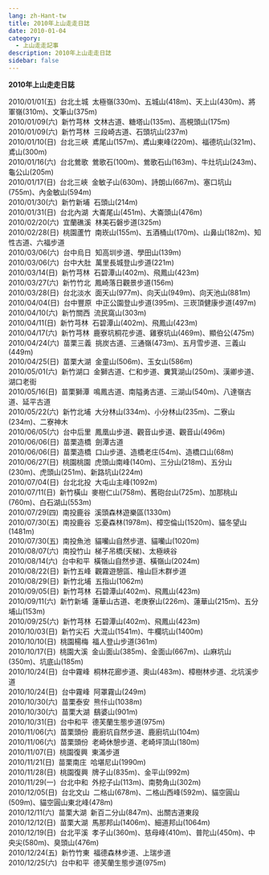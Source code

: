 ```yaml
---
lang: zh-Hant-tw
title: 2010年上山走走日誌
date: 2010-01-04
category: 
  - 上山走走記事
description: 2010年上山走走日誌
sidebar: false
---
```


**2010年上山走走日誌**

2010/01/01(五)  台北土城  太極嶺(330m)、五城山(418m)、天上山(430m)、將軍嶺(310m)、文筆山(375m)  
2010/01/09(六)  新竹芎林  文林古道、糖塔山(135m)、高梘頭山(175m)  
2010/01/09(六)  新竹芎林  三段崎古道、石頭坑山(237m)  
2010/01/10(日)  台北三峽  鳶尾山(157m)、鳶山東峰(220m)、福德坑山(321m)、鳶山(300m)  
2010/01/16(六)  台北鶯歌  鶯歌石(100m)、鶯歌石山(163m)、牛灶坑山(243m)、龜公山(205m)  
2010/01/17(日)  台北三峽  金敏子山(630m)、詩朗山(667m)、塞口坑山(755m)、內金敏山(594m)  
2010/01/30(六)  新竹新埔  石頭山(214m)  
2010/01/31(日)  台北內湖  大崙尾山(451m)、大崙頭山(476m)  
2010/02/20(六)  宜蘭礁溪  林美石磐步道(325m)  
2010/02/28(日)  桃園蘆竹  南崁山(155m)、五酒桶山(170m)、山鼻山(182m)、知性古道、六福步道  
2010/03/06(六)  台中烏日  知高圳步道、學田山(139m)  
2010/03/06(六)  台中大肚  萬里長城登山步道(221m)  
2010/03/14(日)  新竹芎林  石碧潭山(402m)、飛鳳山(423m)  
2010/03/27(六)  新竹竹北  鳳崎落日觀景步道(156m)  
2010/03/28(日)  台北淡水  面天山(977m)、向天山(949m)、向天池山(881m)  
2010/04/04(日)  台中豐原  中正公園登山步道(395m)、三崁頂健康步道(497m)  
2010/04/10(六)  新竹關西  流民窩山(303m)  
2010/04/11(日)  新竹芎林  石碧潭山(402m)、飛鳳山(423m)  
2010/04/17(六)  新竹芎林  鹿寮坑桐花步道、雞寮坑山(469m)、顯伯公(475m)  
2010/04/24(六)  苗栗三義  挑炭古道、三通嶺(473m)、五月雪步道、三義山(449m)  
2010/04/25(日)  苗栗大湖  金童山(506m)、玉女山(586m)  
2010/05/01(六)  新竹湖口  金獅古道、仁和步道、糞箕湖山(250m)、漢卿步道、湖口老街  
2010/05/16(日)  苗栗獅潭  鳴鳳古道、南隘勇古道、三湖山(540m)、八達嶺古道、延平古道  
2010/05/22(六)  新竹北埔  大分林山(334m)、小分林山(235m)、二寮山(234m)、二寮神木  
2010/06/05(六)  台中后里  鳳凰山步道、觀音山步道、觀音山(496m)  
2010/06/06(日)  苗栗造橋  劍潭古道  
2010/06/06(日)  苗栗造橋  口山步道、造橋老庄(54m)、造橋口山(68m)  
2010/06/27(日)  桃園桃園  虎頭山南峰(140m)、三分山(218m)、五分山(230m)、虎頭山(251m)、新路坑山(224m)  
2010/07/04(日)  台北北投  大屯山主峰(1092m)  
2010/07/11(日)  新竹橫山  麥樹仁山(758m)、舊砲台山(725m)、加那桃山(760m)、白石湖山(553m)  
2010/07/29(四)  南投鹿谷  溪頭森林遊樂區(1330m)  
2010/07/30(五)  南投鹿谷  忘憂森林(1978m)、樟空倫山(1520m)、貓冬望山(1481m)  
2010/07/30(五)  南投魚池  貓囒山自然步道、貓囒山(1020m)  
2010/08/07(六)  南投竹山  梯子吊橋(天梯)、太極峽谷  
2010/08/14(六)  台中和平  橫嶺山自然步道、橫嶺山(2024m)  
2010/08/22(日)  新竹五峰  觀霧遊憩區、檜山巨木群步道  
2010/08/29(日)  新竹北埔  五指山(1062m)  
2010/09/05(日)  新竹芎林  石碧潭山(402m)、飛鳳山(423m)  
2010/09/11(六)  新竹新埔  蓮華山古道、老庚寮山(226m)、蓮華山(215m)、五分埔山(153m)  
2010/09/25(六)  新竹芎林  石碧潭山(402m)、飛鳳山(423m)  
2010/10/03(日)  新竹尖石  大混山(1541m)、牛欄坑山(1400m)  
2010/10/10(日)  桃園楊梅  福人登山步道(361m)  
2010/10/17(日)  桃園大溪  金山面山(385m)、金面山(667m)、山麻坑山(350m)、坑底山(185m)  
2010/10/24(日)  台中霧峰  桐林花廊步道、奧山(483m)、樟樹林步道、北坑溪步道  
2010/10/24(日)  台中霧峰  阿罩霧山(249m)  
2010/10/30(六)  苗栗泰安  熊佧山(1038m)  
2010/10/30(六)  苗栗大湖  鷂婆山(901m)  
2010/10/31(日)  台中和平  德芙蘭生態步道(975m)  
2010/11/06(六)  苗栗頭份  鹿廚坑自然步道、鹿廚坑山(104m)  
2010/11/06(六)  苗栗頭份  老崎休憩步道、老崎坪頂山(180m)  
2010/11/07(日)  桃園復興  東滿步道  
2010/11/21(日)  苗栗南庄  哈堪尼山(1990m)  
2010/11/28(日)  桃園復興  牌子山(835m)、金平山(992m)  
2010/11/29(一)  台北中和  外挖子山(113m)、南勢角山(302m)  
2010/12/05(日)  台北文山  二格山(678m)、二格山西峰(592m)、貓空圓山(509m)、貓空圓山東北峰(478m)  
2010/12/11(六)  苗栗大湖  新百二分山(847m)、出關古道東段  
2010/12/12(日)  苗栗大湖  馬那邦山(1406m)、細道邦山(1064m)  
2010/12/19(日)  台北平溪  孝子山(360m)、慈母峰(410m)、普陀山(450m)、中央尖(580m)、臭頭山(476m)  
2010/12/24(五)  新竹竹東  福德森林步道、上瑞步道  
2010/12/25(六)  台中和平  德芙蘭生態步道(975m)
